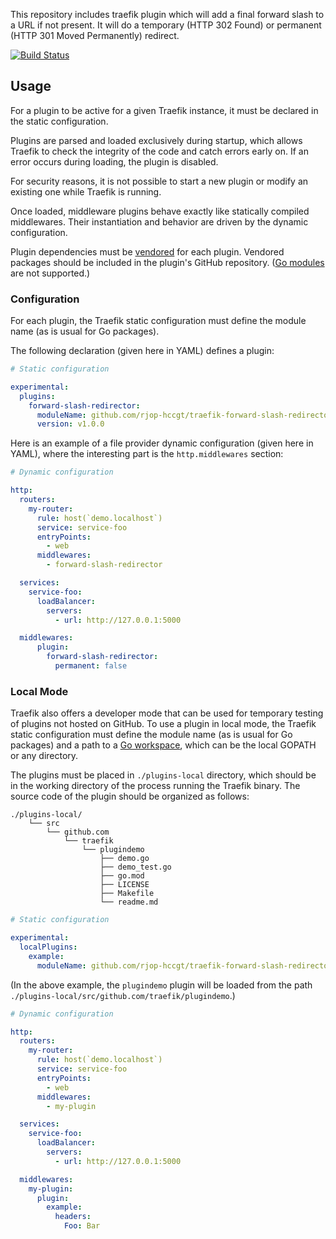 This repository includes traefik plugin which will add a final forward slash to a URL if not present. It will do a
temporary (HTTP 302 Found) or permanent (HTTP 301 Moved Permanently) redirect.

[![Build Status](https://github.com/rjop-hccgt/traefik-forward-slash-redirector/workflows/Main/badge.svg?branch=master)](https://github.com/traefik/plugindemo/actions)

## Usage

For a plugin to be active for a given Traefik instance, it must be declared in the static configuration.

Plugins are parsed and loaded exclusively during startup, which allows Traefik to check the integrity of the code and
catch errors early on.
If an error occurs during loading, the plugin is disabled.

For security reasons, it is not possible to start a new plugin or modify an existing one while Traefik is running.

Once loaded, middleware plugins behave exactly like statically compiled middlewares.
Their instantiation and behavior are driven by the dynamic configuration.

Plugin dependencies must be [vendored](https://golang.org/ref/mod#vendoring) for each plugin.
Vendored packages should be included in the plugin's GitHub
repository. ([Go modules](https://blog.golang.org/using-go-modules) are not supported.)

### Configuration

For each plugin, the Traefik static configuration must define the module name (as is usual for Go packages).

The following declaration (given here in YAML) defines a plugin:

```yaml
# Static configuration

experimental:
  plugins:
    forward-slash-redirector:
      moduleName: github.com/rjop-hccgt/traefik-forward-slash-redirector
      version: v1.0.0
```

Here is an example of a file provider dynamic configuration (given here in YAML), where the interesting part is the
`http.middlewares` section:

```yaml
# Dynamic configuration

http:
  routers:
    my-router:
      rule: host(`demo.localhost`)
      service: service-foo
      entryPoints:
        - web
      middlewares:
        - forward-slash-redirector

  services:
    service-foo:
      loadBalancer:
        servers:
          - url: http://127.0.0.1:5000

  middlewares:
      plugin:
        forward-slash-redirector:
          permanent: false
```

### Local Mode

Traefik also offers a developer mode that can be used for temporary testing of plugins not hosted on GitHub.
To use a plugin in local mode, the Traefik static configuration must define the module name (as is usual for Go
packages) and a path to a [Go workspace](https://golang.org/doc/gopath_code.html#Workspaces), which can be the local
GOPATH or any directory.

The plugins must be placed in `./plugins-local` directory,
which should be in the working directory of the process running the Traefik binary.
The source code of the plugin should be organized as follows:

```
./plugins-local/
    └── src
        └── github.com
            └── traefik
                └── plugindemo
                    ├── demo.go
                    ├── demo_test.go
                    ├── go.mod
                    ├── LICENSE
                    ├── Makefile
                    └── readme.md
```

```yaml
# Static configuration

experimental:
  localPlugins:
    example:
      moduleName: github.com/rjop-hccgt/traefik-forward-slash-redirector
```

(In the above example, the `plugindemo` plugin will be loaded from the path
`./plugins-local/src/github.com/traefik/plugindemo`.)

```yaml
# Dynamic configuration

http:
  routers:
    my-router:
      rule: host(`demo.localhost`)
      service: service-foo
      entryPoints:
        - web
      middlewares:
        - my-plugin

  services:
    service-foo:
      loadBalancer:
        servers:
          - url: http://127.0.0.1:5000

  middlewares:
    my-plugin:
      plugin:
        example:
          headers:
            Foo: Bar
```

